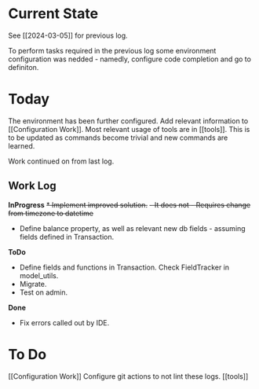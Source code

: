 # Current State

See [[2024-03-05]] for previous log.

To perform tasks required in the previous log some environment configuration was nedded - namedly, configure code completion and go to definiton.

# Today

The environment has been further configured. Add relevant information to [[Configuration Work]].
Most relevant usage of tools are in [[tools]]. This is to be updated as commands become trivial and new commands are learned.

Work continued on from last log.

## Work Log

__InProgress__
~~* Implement improved solution.~~
    ~~- It does not - Requires change from timezone to datetime~~

* Define balance property, as well as relevant new db fields - assuming fields defined in Transaction.

__ToDo__
* Define fields and functions in Transaction. Check FieldTracker in model\_utils.
* Migrate.
* Test on admin.

__Done__
* Fix errors called out by IDE.


# To Do
[[Configuration Work]] Configure git actions to not lint these logs.
[[tools]]
